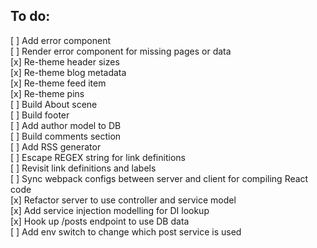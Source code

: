 ## To do:
[ ] Add error component  
[ ] Render error component for missing pages or data  
[x] Re-theme header sizes  
[x] Re-theme blog metadata  
[x] Re-theme feed item  
[x] Re-theme pins  
[ ] Build About scene  
[ ] Build footer  
[ ] Add author model to DB  
[ ] Build comments section  
[ ] Add RSS generator  
[ ] Escape REGEX string for link definitions  
[ ] Revisit link definitions and labels  
[ ] Sync webpack configs between server and client for compiling React code  
[x] Refactor server to use controller and service model  
[x] Add service injection modelling for DI lookup  
[x] Hook up /posts endpoint to use DB data  
[ ] Add env switch to change which post service is used  
